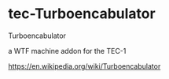 # tec-Turboencabulator
Turboencabulator

a WTF machine addon for the TEC-1

https://en.wikipedia.org/wiki/Turboencabulator

